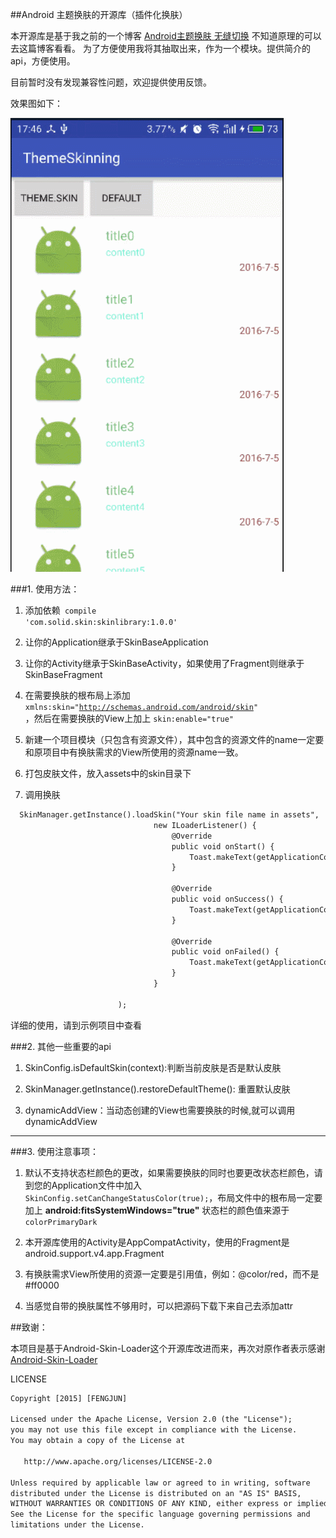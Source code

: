 
##Android 主题换肤的开源库（插件化换肤）

本开源库是基于我之前的一个博客 [Android主题换肤 无缝切换](http://www.jianshu.com/p/af7c0585dd5b) 不知道原理的可以去这篇博客看看。
为了方便使用我将其抽取出来，作为一个模块。提供简介的api，方便使用。

目前暂时没有发现兼容性问题，欢迎提供使用反馈。

效果图如下：

![Demo](app/capture/demo.gif)

###1. 使用方法：

1. 添加依赖<code>  compile 'com.solid.skin:skinlibrary:1.0.0'</code>

1. 让你的Application继承于SkinBaseApplication

2. 让你的Activity继承于SkinBaseActivity，如果使用了Fragment则继承于SkinBaseFragment

3. 在需要换肤的根布局上添加 <code>xmlns:skin="http://schemas.android.com/android/skin" </code>，然后在需要换肤的View上加上 <code>skin:enable="true"</code>

4. 新建一个项目模块（只包含有资源文件），其中包含的资源文件的name一定要和原项目中有换肤需求的View所使用的资源name一致。

5. 打包皮肤文件，放入assets中的skin目录下

6. 调用换肤

```html
  SkinManager.getInstance().loadSkin("Your skin file name in assets",
                                new ILoaderListener() {
                                    @Override
                                    public void onStart() {
                                        Toast.makeText(getApplicationContext(), "正在切换中", Toast.LENGTH_SHORT).show();
                                    }

                                    @Override
                                    public void onSuccess() {
                                        Toast.makeText(getApplicationContext(), "切换成功", Toast.LENGTH_SHORT).show();
                                    }

                                    @Override
                                    public void onFailed() {
                                        Toast.makeText(getApplicationContext(), "切换失败", Toast.LENGTH_SHORT).show();
                                    }
                                }

                        );
```


详细的使用，请到示例项目中查看

###2. 其他一些重要的api

1. SkinConfig.isDefaultSkin(context):判断当前皮肤是否是默认皮肤

2. SkinManager.getInstance().restoreDefaultTheme(): 重置默认皮肤

3. dynamicAddView：当动态创建的View也需要换肤的时候,就可以调用dynamicAddView


---
###3. 使用注意事项：

1. 默认不支持状态栏颜色的更改，如果需要换肤的同时也要更改状态栏颜色，请到您的Application文件中加入<code>SkinConfig.setCanChangeStatusColor(true);</code>，布局文件中的根布局一定要加上 **android:fitsSystemWindows="true"**
   状态栏的颜色值来源于<code>colorPrimaryDark</code>

2. 本开源库使用的Activity是AppCompatActivity，使用的Fragment是android.support.v4.app.Fragment

3. 有换肤需求View所使用的资源一定要是引用值，例如：@color/red，而不是#ff0000

4. 当感觉自带的换肤属性不够用时，可以把源码下载下来自己去添加attr




##致谢：

本项目是基于Android-Skin-Loader这个开源库改进而来，再次对原作者表示感谢
[Android-Skin-Loader](https://github.com/fengjundev/Android-Skin-Loader)





LICENSE

```html
Copyright [2015] [FENGJUN]

Licensed under the Apache License, Version 2.0 (the "License");
you may not use this file except in compliance with the License.
You may obtain a copy of the License at

   http://www.apache.org/licenses/LICENSE-2.0

Unless required by applicable law or agreed to in writing, software
distributed under the License is distributed on an "AS IS" BASIS,
WITHOUT WARRANTIES OR CONDITIONS OF ANY KIND, either express or implied.
See the License for the specific language governing permissions and
limitations under the License.

```

